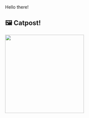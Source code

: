 Hello there!



## 🖼️ Catpost!

<sub>
    <img src="https://cdn2.thecatapi.com/images/9DoNW4uvR.jpg" height="256">
</sub>

